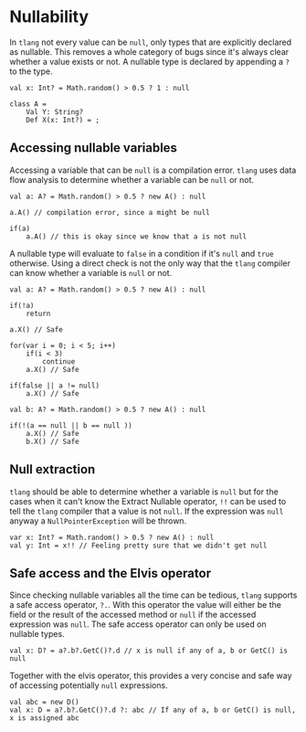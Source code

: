 # Nullability
In `tlang` not every value can be `null`, only types that are explicitly declared as nullable.
This removes a whole category of bugs since it's always clear whether a value exists or not. A
nullable type is declared by appending a `?` to the type.

```tlang
val x: Int? = Math.random() > 0.5 ? 1 : null

class A =
	Val Y: String?
	Def X(x: Int?) = ;
```

##   Accessing nullable variables

Accessing a variable that can be `null` is a compilation error. `tlang` uses data flow analysis to
determine whether a variable can be `null` or not.

```tlang
val a: A? = Math.random() > 0.5 ? new A() : null

a.A() // compilation error, since a might be null

if(a)
	a.A() // this is okay since we know that a is not null
```

A nullable type will evaluate to `false` in a condition if it's `null` and `true` otherwise.
Using a direct check is not the only way that the `tlang` compiler can know whether a variable is
`null` or not.

```tlang
val a: A? = Math.random() > 0.5 ? new A() : null

if(!a)
	return

a.X() // Safe

for(var i = 0; i < 5; i++)
	if(i < 3)
		continue
	a.X() // Safe

if(false || a != null)
	a.X() // Safe

val b: A? = Math.random() > 0.5 ? new A() : null

if(!(a == null || b == null ))
	a.X() // Safe
	b.X() // Safe
```

## Null extraction

`tlang` should be able to determine whether a variable is `null` but for the cases when it can't
know the Extract Nullable operator, `!!` can be used to tell the `tlang` compiler that a value is not 
`null`. If the expression was `null` anyway a `NullPointerException` will be thrown.

```tlang
var x: Int? = Math.random() > 0.5 ? new A() : null
val y: Int = x!! // Feeling pretty sure that we didn't get null 
```

## Safe access and the Elvis operator
Since checking nullable variables all the time can be tedious, `tlang` supports a safe access
operator, `?.`. With this operator the value will either be the field or the result of the 
accessed method or `null` if the accessed expression was `null`. The safe access operator can 
only be used on nullable types.

```tlang
val x: D? = a?.b?.GetC()?.d // x is null if any of a, b or GetC() is null
```

Together with the elvis operator, this provides a very concise and safe way of accessing potentially
`null` expressions.

```tlang
val abc = new D() 
val x: D = a?.b?.GetC()?.d ?: abc // If any of a, b or GetC() is null, x is assigned abc 
```

